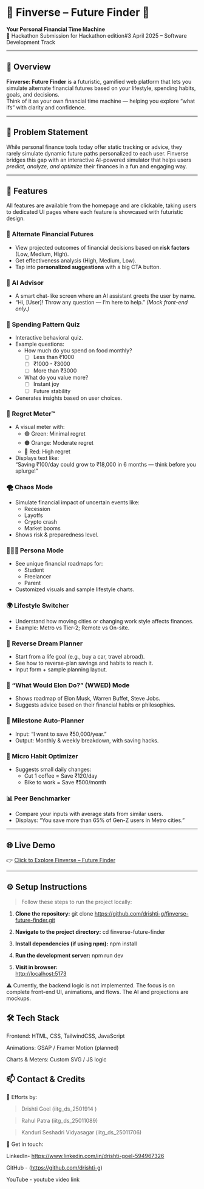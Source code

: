 # 💸 Finverse – Future Finder 🔮  
**Your Personal Financial Time Machine**  
🚀 Hackathon Submission for Hackathon edition#3 April 2025  – Software Development Track

---

## 🧠 Overview

**Finverse: Future Finder** is a futuristic, gamified web platform that lets you simulate alternate financial futures based on your lifestyle, spending habits, goals, and decisions.  
Think of it as your own financial time machine — helping you explore “what ifs” with clarity and confidence.

---

## 🎯 Problem Statement

While personal finance tools today offer static tracking or advice, they rarely simulate dynamic future paths personalized to each user. Finverse bridges this gap with an interactive AI-powered simulator that helps users *predict, analyze, and optimize* their finances in a fun and engaging way.

---

## 🌟 Features

All features are available from the homepage and are clickable, taking users to dedicated UI pages where each feature is showcased with futuristic design.

### 🔮 Alternate Financial Futures
- View projected outcomes of financial decisions based on **risk factors** (Low, Medium, High).
- Get effectiveness analysis (High, Medium, Low).
- Tap into **personalized suggestions** with a big CTA button.

### 🤖 AI Advisor
- A smart chat-like screen where an AI assistant greets the user by name.
- “Hi, [User]! Throw any question — I’m here to help.” *(Mock front-end only.)*

### 🧠 Spending Pattern Quiz
- Interactive behavioral quiz.
- Example questions:
  - How much do you spend on food monthly?
    - [ ] Less than ₹1000  
    - [ ] ₹1000 - ₹3000  
    - [ ] More than ₹3000  
  - What do you value more?
    - [ ] Instant joy  
    - [ ] Future stability  
- Generates insights based on user choices.

### 😬 Regret Meter™
- A visual meter with:
  - 🟢 Green: Minimal regret
  - 🟠 Orange: Moderate regret
  - 🔴 Red: High regret
- Displays text like:  
  “Saving ₹100/day could grow to ₹18,000 in 6 months — think before you splurge!”

### 🌪 Chaos Mode
- Simulate financial impact of uncertain events like:
  - Recession
  - Layoffs
  - Crypto crash
  - Market booms
- Shows risk & preparedness level.

### 👨‍👩‍👦 Persona Mode
- See unique financial roadmaps for:
  - Student
  - Freelancer
  - Parent
- Customized visuals and sample lifestyle charts.

### 🌍 Lifestyle Switcher
- Understand how moving cities or changing work style affects finances.
- Example: Metro vs Tier-2; Remote vs On-site.

### 🎯 Reverse Dream Planner
- Start from a life goal (e.g., buy a car, travel abroad).
- See how to reverse-plan savings and habits to reach it.
- Input form + sample planning layout.

### 💬 “What Would Elon Do?” (WWED) Mode
- Shows roadmap of Elon Musk, Warren Buffet, Steve Jobs.
- Suggests advice based on their financial habits or philosophies.

### 🧮 Milestone Auto-Planner
- Input: “I want to save ₹50,000/year.”
- Output: Monthly & weekly breakdown, with saving hacks.

### 🔁 Micro Habit Optimizer
- Suggests small daily changes:
  - Cut 1 coffee = Save ₹120/day
  - Bike to work = Save ₹500/month

### 📊 Peer Benchmarker
- Compare your inputs with average stats from similar users.
- Displays: “You save more than 65% of Gen-Z users in Metro cities.”

---

## 🌐 Live Demo  
👉 [Click to Explore Finverse – Future Finder](https://finverse-future-finder.vercel.app/)

---

## ⚙️ Setup Instructions

> Follow these steps to run the project locally:

1. **Clone the repository:**
git clone https://github.com/drishti-g/finverse-future-finder.git


2. **Navigate to the project directory:**
cd finverse-future-finder

3. **Install dependencies (if using npm):**
npm install

4. **Run the development server:**
npm run dev

5. **Visit in browser:**  
   [http://localhost:5173](http://localhost:5173) 


⚠️ Currently, the backend logic is not implemented. The focus is on complete front-end UI, animations, and flows. The AI and projections are mockups.

## 🛠️ Tech Stack
Frontend: HTML, CSS, TailwindCSS, JavaScript

Animations: GSAP / Framer Motion (planned)

Charts & Meters: Custom SVG / JS logic

## 📫 Contact & Credits
👥 Efforts by:

> Drishti Goel (iitg_ds_2501914 )

> Rahul Patra (iitg_ds_25011089)

> Kanduri Seshadri Vidyasagar (iitg_ds_25011706)

🔗 Get in touch:

LinkedIn- https://www.linkedin.com/in/drishti-goel-594967326

GitHub - (https://github.com/drishti-g)

YouTube - youtube video link